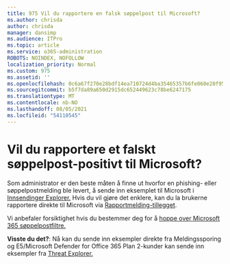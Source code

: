 ```yaml
---
title: 975 Vil du rapportere en falsk søppelpost til Microsoft?
ms.author: chrisda
author: chrisda
manager: dansimp
ms.audience: ITPro
ms.topic: article
ms.service: o365-administration
ROBOTS: NOINDEX, NOFOLLOW
localization_priority: Normal
ms.custom: 975
ms.assetid: ''
ms.openlocfilehash: 0c6a67f270e28bdf14ea710724d4ba35465357b6fe060e20f955f7df03c663e5
ms.sourcegitcommit: b5f7da89a650d2915dc652449623c78be6247175
ms.translationtype: MT
ms.contentlocale: nb-NO
ms.lasthandoff: 08/05/2021
ms.locfileid: "54110545"
---
```

# <a name="would-you-like-to-report-a-spam-false-positive-to-microsoft"></a>Vil du rapportere et falskt søppelpost-positivt til Microsoft?

Som administrator er den beste måten å finne ut hvorfor en phishing- eller søppelpostmelding ble levert, å sende inn eksemplet til Microsoft i [Innsendinger Explorer.](https://protection.office.com/reportsubmission) Hvis du vil gjøre det enklere, kan du la brukerne rapportere direkte til Microsoft via [Rapportmelding-tillegget](https://appsource.microsoft.com/product/office/WA104381180?src=office&tab=Overview).

Vi anbefaler forsiktighet hvis du bestemmer deg for å [hoppe over Microsoft 365 søppelpostfiltre.](/exchange/troubleshoot/antispam/cautions-against-bypassing-spam-filters)

**Visste du det?**: Nå kan [](https://protection.office.com/messagetrace) du sende inn eksempler direkte fra Meldingssporing og E5/Microsoft Defender for Office 365 Plan 2-kunder kan sende inn eksempler fra [Threat Explorer.](/microsoft-365/security/office-365-security/threat-explorer)
